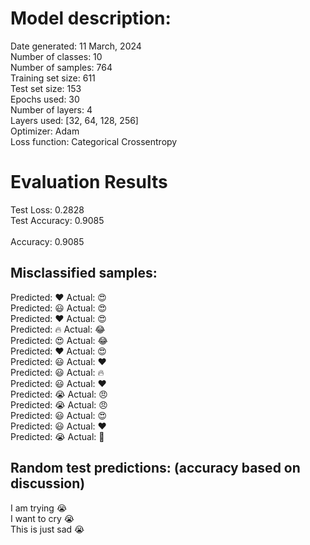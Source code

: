 # Model description:<br>
Date generated: 11 March, 2024<br>
Number of classes: 10<br>
Number of samples: 764<br>
Training set size: 611<br>
Test set size: 153<br>
Epochs used: 30<br>
Number of layers: 4<br>
Layers used: [32, 64, 128, 256]<br>
Optimizer: Adam<br>
Loss function: Categorical Crossentropy<br>
# Evaluation Results<br>
Test Loss: 0.2828<br>
Test Accuracy: 0.9085<br><br>
Accuracy: 0.9085

## Misclassified samples:<br>
Predicted: ❤️ Actual: 😍<br>
Predicted: 😃 Actual: 😍<br>
Predicted: ❤️ Actual: 😍<br>
Predicted: 🔥 Actual: 😂<br>
Predicted: 😍 Actual: 😂<br>
Predicted: ❤️ Actual: 😍<br>
Predicted: 😃 Actual: ❤️<br>
Predicted: 😃 Actual: 🔥<br>
Predicted: 😃 Actual: ❤️<br>
Predicted: 😭 Actual: 😠<br>
Predicted: 😭 Actual: 😠<br>
Predicted: 😃 Actual: 😍<br>
Predicted: 😃 Actual: ❤️<br>
Predicted: 😭 Actual: 🤔<br>

## Random test predictions: (accuracy based on discussion)<br>
I am trying 😭<br>
I want to cry 😭<br>
This is just sad 😭<br>
